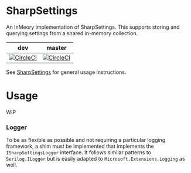 # SharpSettings
An InMeory implementation of SharpSettings. This supports storing and querying settings from a shared in-memory collection.

| dev | master |
| --- | ------ |
| [![CircleCI](https://circleci.com/gh/thegreatco/SharpSettings.InMemory/tree/dev.svg?style=svg)](https://circleci.com/gh/thegreatco/SharpSettings.InMemory/tree/dev) | [![CircleCI](https://circleci.com/gh/thegreatco/SharpSettings.InMemory/tree/master.svg?style=svg)](https://circleci.com/gh/thegreatco/SharpSettings.InMemory/tree/master) |

See [SharpSettings](https://github.com/thegreatco/SharpSettings) for general usage instructions.
# Usage

WIP

### Logger
To be as flexible as possible and not requiring a particular logging framework, a shim must be implemented that implements the `ISharpSettingsLogger` interface. It follows similar patterns to `Serilog.ILogger` but is easily adapted to `Microsoft.Extensions.Logging` as well.